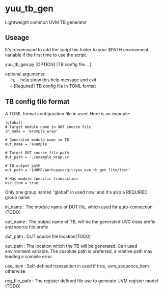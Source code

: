 # yuu_tb_gen
Lightweight common UVM TB generator

## Useage
It's recommand to add the script bin folder to your $PATH environment 
variable if the first time to use the script.

yuu_tb_gen.py [OPTION] [TB config file ...]

optional arguments:  
　-h, --help            show this help message and exit  
　-i                    [Required] TB config file in TOML format

## TB config file format
A TOML format configuration file in used. Here is an example:

```
[global]
# Target module name in DUT source file
in_name = 'example_wrap'

# Generated module name in TB
out_name = 'example'

# Target DUT source file path
dut_path = './example_wrap.sv'

# TB output path
out_path = '$HOME/workspace/git/yuu_uvm_tb_gen_lite/test'

# Has module specific transaction
use_item = true
```

Only one group named "global" in used now, and it'a also a REQUIRED group name.

in_name : The module name of DUT file, which used for auto-connection (TODO)

out_name : The output name of TB, will be the generated UVC class prefix and 
           source file prefix

dut_path : DUT source file location(TODO)

out_path : The location which the TB will be generated. Can used environment 
           variable. The absolute path is preferred, a relative path may leading 
           a compile error.

use_item : Self-defined transaction in used if true, uvm_sequence_item otherwise

reg_file_path : The register defined file use to generate UVM register model (TODO)
